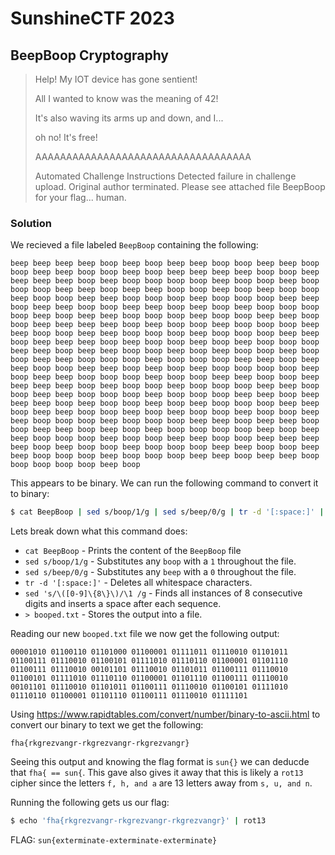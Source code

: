 # SunshineCTF 2023

## BeepBoop Cryptography

> Help! My IOT device has gone sentient!
> 
> All I wanted to know was the meaning of 42!
> 
> It's also waving its arms up and down, and I...
> 
> oh no! It's free!
> 
> AAAAAAAAAAAAAAAAAAAAAAAAAAAAAAAAAAA
>
> Automated Challenge Instructions
> Detected failure in challenge upload. Original author terminated. Please see attached file BeepBoop for your flag... human.
> 

### Solution
We recieved a file labeled `BeepBoop` containing the following:

```
beep beep beep beep boop beep boop beep beep boop boop beep beep boop boop beep beep boop boop beep boop beep beep beep beep boop boop beep beep beep beep boop beep boop boop boop boop beep boop boop beep boop boop boop beep beep boop beep beep boop boop beep boop beep boop boop beep boop boop beep beep boop boop boop beep boop boop boop beep beep boop beep beep boop boop beep beep boop beep boop beep boop boop boop boop beep boop beep beep boop boop boop beep boop boop beep beep boop boop beep beep beep beep boop beep boop boop beep boop boop boop beep beep boop boop beep beep boop boop boop beep boop boop boop beep beep boop beep beep beep boop beep boop boop beep boop beep boop boop boop beep beep boop beep beep boop boop beep boop beep boop boop beep boop boop beep beep boop boop boop beep boop boop boop beep beep boop beep beep boop boop beep beep boop beep boop beep boop boop boop boop beep boop beep beep boop boop boop beep boop boop beep beep boop boop beep beep beep beep boop beep boop boop beep boop boop boop beep beep boop boop beep beep boop boop boop beep boop boop boop beep beep boop beep beep beep boop beep boop boop beep boop beep boop boop boop beep beep boop beep beep boop boop beep boop beep boop boop beep boop boop beep beep boop boop boop beep boop boop boop beep beep boop beep beep boop boop beep beep boop beep boop beep boop boop boop boop beep boop beep beep boop boop boop beep boop boop beep beep boop boop beep beep beep beep boop beep boop boop beep boop boop boop beep beep boop boop beep beep boop boop boop beep boop boop boop beep beep boop beep beep boop boop boop boop boop beep boop
```

This appears to be binary. We can run the following command to convert it to binary:
```bash 
$ cat BeepBoop | sed s/boop/1/g | sed s/beep/0/g | tr -d '[:space:]' | sed 's/\([0-9]\{8\}\)/\1 /g' > booped.txt  
```
Lets break down what this command does:
  - `cat BeepBoop` - Prints the content of the `BeepBoop` file
  - `sed s/boop/1/g` - Substitutes any `boop` with a `1` throughout the file.
  - `sed s/beep/0/g` - Substitutes any `beep` with a `0` throughout the file.
  - `tr -d '[:space:]'` - Deletes all whitespace characters.
  - `sed 's/\([0-9]\{8\}\)/\1 /g` - Finds all instances of 8 consecutive digits and inserts a space after each sequence.
  - `> booped.txt` - Stores the output into a file.

Reading our new `booped.txt` file we now get the following output:

```
00001010 01100110 01101000 01100001 01111011 01110010 01101011 01100111 01110010 01100101 01111010 01110110 01100001 01101110 01100111 01110010 00101101 01110010 01101011 01100111 01110010 01100101 01111010 01110110 01100001 01101110 01100111 01110010 00101101 01110010 01101011 01100111 01110010 01100101 01111010 01110110 01100001 01101110 01100111 01110010 01111101
```
Using https://www.rapidtables.com/convert/number/binary-to-ascii.html to convert our binary to text we get the following:

  `fha{rkgrezvangr-rkgrezvangr-rkgrezvangr}` 

Seeing this output and knowing the flag format is `sun{}` we can deducde that `fha{ == sun{`. This gave also gives it away that this is likely a `rot13` cipher since the letters `f, h, and a` are 13 letters away from `s, u, and n`.

Running the following gets us our flag:
```bash
$ echo 'fha{rkgrezvangr-rkgrezvangr-rkgrezvangr}' | rot13
```

FLAG: `sun{exterminate-exterminate-exterminate}`

